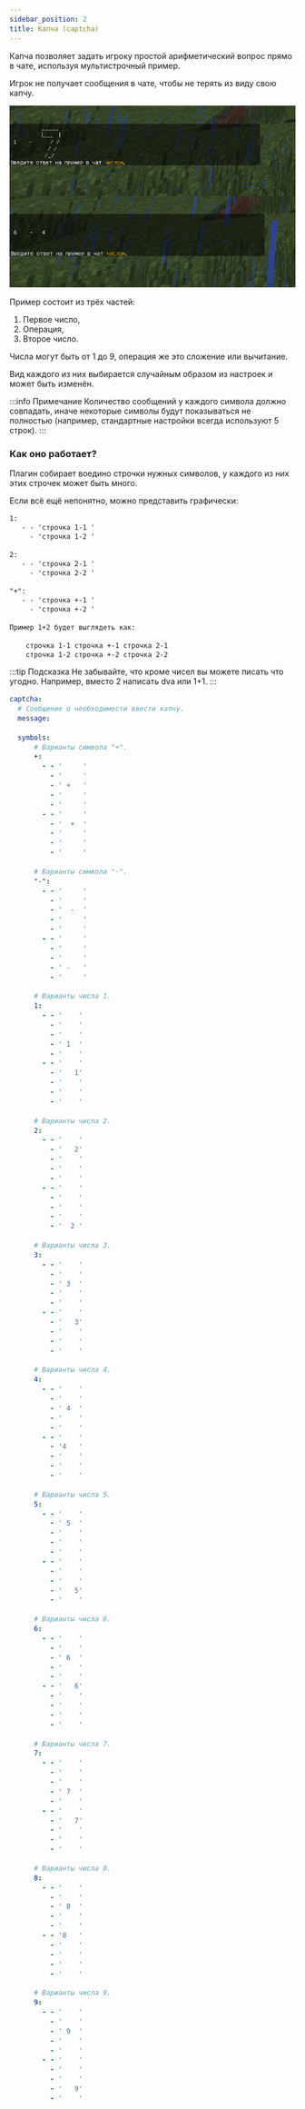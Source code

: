 ```yaml
---
sidebar_position: 2
title: Капча (captcha)
---
```


Капча позволяет задать игроку простой арифметический вопрос прямо в чате, используя мультистрочный пример.

Игрок не получает сообщения в чате, чтобы не терять из виду свою капчу.

![Image](../../../../img/BaronessAuth/antibot_captcha.jpg)

Пример состоит из трёх частей: 
1. Первое число,
2. Операция,
3. Второе число. 

Числа могут быть от 1 до 9, операция же это сложение или вычитание. 

Вид каждого из них выбирается случайным образом из настроек и может быть изменён.

:::info Примечание
Количество сообщений у каждого символа должно совпадать, иначе некоторые символы будут показываться не полностью (например, стандартные настройки всегда используют 5 строк).
:::

### Как оно работает?

Плагин собирает воедино строчки нужных символов, у каждого из них этих строчек может быть много.

Если всё ещё непонятно, можно представить графически:

```
1:
   - - 'строчка 1-1 '
     - 'строчка 1-2 '
        
2:
   - - 'строчка 2-1 '
     - 'строчка 2-2 '
        
"+":
   - - 'строчка +-1 '
     - 'строчка +-2 '
        
Пример 1+2 будет выглядеть как:

    строчка 1-1 строчка +-1 строчка 2-1 
    строчка 1-2 строчка +-2 строчка 2-2 
```

:::tip Подсказка
Не забывайте, что кроме чисел вы можете писать что угодно. Например, вместо 2 написать dva или 1+1.
:::

```yaml title="security/antibot.yml"
captcha:
  # Сообщение о необходимости ввести капчу.
  message: 
  
  symbols:
      # Варианты символа "+".
      +:
        - - '     '
          - '     '
          - ' +   '
          - '     '
          - '     '
        - - '     '
          - '  +  '
          - '     '
          - '     '
          - '     '
      
      # Варианты символа "-".
      "-":
        - - '     '
          - '     '
          - '  -  '
          - '     '
          - '     '
        - - '     '
          - '     '
          - '     '
          - ' -   '
          - '     '
      
      # Варианты числа 1.
      1:
        - - '    '
          - '    '
          - '    '
          - ' 1  '
          - '    '
        - - '    '
          - '   1'
          - '    '
          - '    '
          - '    '
          
      # Варианты числа 2.
      2:
        - - '    '
          - '   2'
          - '    '
          - '    '
          - '    '
        - - '    '
          - '    '
          - '    '
          - '    '
          - '  2 '
          
      # Варианты числа 3.
      3:
        - - '    '
          - '    '
          - ' 3  '
          - '    '
          - '    '
        - - '    '
          - '   3'
          - '    '
          - '    '
          - '    '
          
      # Варианты числа 4.
      4:
        - - '    '
          - '    '
          - ' 4  '
          - '    '
          - '    '
        - - '    '
          - '4   '
          - '    '
          - '    '
          - '    '
          
      # Варианты числа 5.
      5:
        - - '    '
          - ' 5  '
          - '    '
          - '    '
          - '    '
        - - '    '
          - '    '
          - '    '
          - '   5'
          - '    '
          
      # Варианты числа 6.
      6:
        - - '    '
          - '    '
          - ' 6  '
          - '    '
          - '    '
        - - '   6'
          - '    '
          - '    '
          - '    '
          - '    '
          
      # Варианты числа 7.
      7:
        - - '    '
          - '    '
          - '    '
          - ' 7  '
          - '    '
        - - '    '
          - '   7'
          - '    '
          - '    '
          - '    '
          
      # Варианты числа 8.
      8:
        - - '    '
          - '    '
          - ' 8  '
          - '    '
          - '    '
        - - '8   '
          - '    '
          - '    '
          - '    '
          - '    '
      
      # Варианты числа 9.
      9:
        - - '    '
          - '    '
          - ' 9  '
          - '    '
          - '    '
        - - '    '
          - '    '
          - '    '
          - '   9'
          - '    '
```